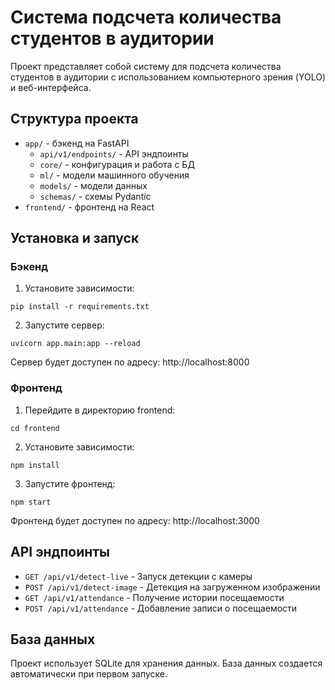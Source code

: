 # Система подсчета количества студентов в аудитории

Проект представляет собой систему для подсчета количества студентов в аудитории с использованием компьютерного зрения (YOLO) и веб-интерфейса.

## Структура проекта

- `app/` - бэкенд на FastAPI
  - `api/v1/endpoints/` - API эндпоинты
  - `core/` - конфигурация и работа с БД
  - `ml/` - модели машинного обучения
  - `models/` - модели данных
  - `schemas/` - схемы Pydantic
- `frontend/` - фронтенд на React

## Установка и запуск

### Бэкенд

1. Установите зависимости:
```
pip install -r requirements.txt
```

2. Запустите сервер:
```
uvicorn app.main:app --reload
```

Сервер будет доступен по адресу: http://localhost:8000

### Фронтенд

1. Перейдите в директорию frontend:
```
cd frontend
```

2. Установите зависимости:
```
npm install
```

3. Запустите фронтенд:
```
npm start
```

Фронтенд будет доступен по адресу: http://localhost:3000

## API эндпоинты

- `GET /api/v1/detect-live` - Запуск детекции с камеры
- `POST /api/v1/detect-image` - Детекция на загруженном изображении
- `GET /api/v1/attendance` - Получение истории посещаемости
- `POST /api/v1/attendance` - Добавление записи о посещаемости

## База данных

Проект использует SQLite для хранения данных. База данных создается автоматически при первом запуске.
